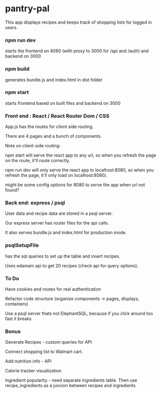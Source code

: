 # pantry-pal
This app displays recipes and keeps track of shopping lists for logged in users.

<h3>npm run dev</h3> 
starts the frontend on 8080 (with proxy to 3000 for /api and /auth) and backend on 3000

<h3>npm build</h3> 
generates bundle.js and index.html in dist folder

<h3>npm start</h3> 
starts frontend based on built files and backend on 3000 

<h3>Front end : React / React Router Dom / CSS</h3> 
App.js has the routes for client side routing.

There are 4 pages and a bunch of components.  

Note on client-side routing:

npm start will serve the react app to any url, so when you refresh the page on the route, it'll route correctly.

npm run dev will only serve the react app to localhost:8080, so when you refresh the page, it'll only load on localhost:8080/.

might be some config options for 8080 to serve the app when url not found?


<h3>Back end: express / psql </h3>
User data and recipe data are stored in a psql server.  

Our express server has router files for the api calls.  

It also serves bundle.js and index.html for production mode.  

<h3>psqlSetupFile</h3>
  has the sql queries to set up the table and insert recipes.  
  
  Uses edamam api to get 20 recipes (check api for query options).  

<h3>To Do</h3>
Have cookies and routes for real authentication

Refactor code structure (organize components -> pages, displays, containers)

Use a psql server thats not ElephantSQL, because if you click around too fast it breaks

<h3>Bonus</h3>
Generate Recipes - custom queries for API

Connect shopping list to Walmart cart.

Add nutrition info - API

Calorie tracker visualization

Ingredient popularity - need separate ingredients table. Then use recipe_ingredients as a juncion between recipes and ingredients

